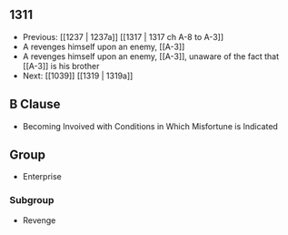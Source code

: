 ## 1311
- Previous: [[1237 | 1237a]] [[1317 | 1317 ch A-8 to A-3]] 
- A revenges himself upon an enemy, [[A-3]]
- A revenges himself upon an enemy, [[A-3]], unaware of the fact that [[A-3]] is his brother
- Next: [[1039]] [[1319 | 1319a]] 

## B Clause
- Becoming Invoived with Conditions in Which Misfortune is Indicated

## Group
- Enterprise

### Subgroup
- Revenge

